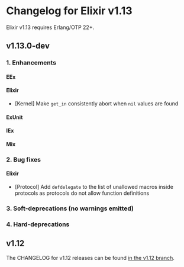 # Changelog for Elixir v1.13

Elixir v1.13 requires Erlang/OTP 22+.

## v1.13.0-dev

### 1. Enhancements

#### EEx

#### Elixir

  * [Kernel] Make `get_in` consistently abort when `nil` values are found

#### ExUnit

#### IEx

#### Mix

### 2. Bug fixes

#### Elixir

  * [Protocol] Add `defdelegate` to the list of unallowed macros inside protocols as protocols do not allow function definitions

### 3. Soft-deprecations (no warnings emitted)

### 4. Hard-deprecations

## v1.12

The CHANGELOG for v1.12 releases can be found [in the v1.12 branch](https://github.com/elixir-lang/elixir/blob/v1.12/CHANGELOG.md).
